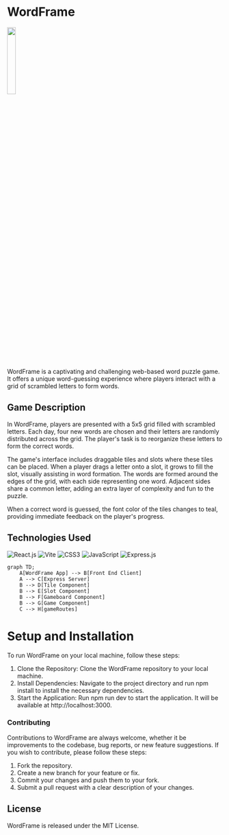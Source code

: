# WordFrame

<img src="https://github.com/mdoutt98/WordFrame/assets/101009895/8ba73410-1aad-41b2-892a-2332c15786f7" width="20%">

WordFrame is a captivating and challenging web-based word puzzle game. It offers a unique word-guessing experience where players interact with a grid of scrambled letters to form words.

## Game Description
In WordFrame, players are presented with a 5x5 grid filled with scrambled letters. Each day, four new words are chosen and their letters are randomly distributed across the grid. The player's task is to reorganize these letters to form the correct words.

The game's interface includes draggable tiles and slots where these tiles can be placed. When a player drags a letter onto a slot, it grows to fill the slot, visually assisting in word formation. The words are formed around the edges of the grid, with each side representing one word. Adjacent sides share a common letter, adding an extra layer of complexity and fun to the puzzle.

When a correct word is guessed, the font color of the tiles changes to teal, providing immediate feedback on the player's progress.

## Technologies Used
<p>
  <img src="https://img.shields.io/badge/-React-20232a?style=flat&logo=React&logoColor=61DAFB" alt="React.js" />
  <img src="https://img.shields.io/badge/-Vite-B73BFE?style=flat&logo=Vite&logoColor=ffffff" alt="Vite" />
  <img src="https://img.shields.io/badge/-CSS3-1572B6?style=flat&logo=CSS3&logoColor=ffffff" alt="CSS3" />
  <img src="https://img.shields.io/badge/-JavaScript-323330?style=flat&logo=JavaScript&logoColor=F7DF1E" alt="JavaScript" />
  <img src="https://img.shields.io/badge/-Express.js-000000?style=flat&logo=Express&logoColor=ffffff" alt="Express.js" />
</p>

```mermaid 
graph TD;
    A[WordFrame App] --> B[Front End Client]
    A --> C[Express Server]
    B --> D[Tile Component]
    B --> E[Slot Component]
    B --> F[Gameboard Component]
    B --> G[Game Component]
    C --> H[gameRoutes]
```





# Setup and Installation
To run WordFrame on your local machine, follow these steps:
1. Clone the Repository: Clone the WordFrame repository to your local machine.
2. Install Dependencies: Navigate to the project directory and run npm install to install the necessary dependencies.
3. Start the Application: Run npm run dev to start the application. It will be available at http://localhost:3000.

### Contributing
Contributions to WordFrame are always welcome, whether it be improvements to the codebase, bug reports, or new feature suggestions. If you wish to contribute, please follow these steps:
1. Fork the repository.
2. Create a new branch for your feature or fix.
3. Commit your changes and push them to your fork.
4. Submit a pull request with a clear description of your changes.
   
## License
WordFrame is released under the MIT License.
